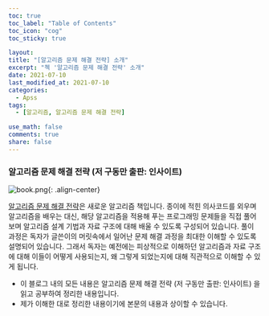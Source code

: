 ```yaml
---
toc: true
toc_label: "Table of Contents"
toc_icon: "cog"
toc_sticky: true

layout:
title: "[알고리즘 문제 해결 전략] 소개"
excerpt: "첵 '알고리즘 문제 해결 전략' 소개"
date: 2021-07-10
last_modified_at: 2021-07-10
categories:
  - Apss
tags:
  - [알고리즘, 알고리즘 문제 해결 전략]

use_math: false
comments: true
share: false
---
```


### 알고리즘 문제 해결 전략 (저 구동만 출판: 인사이트)

![book.png](https://user-images.githubusercontent.com/58170545/127159826-b9185158-50b4-43cd-96d0-4f2a464951e6.png){: .align-center}

[알고리즘 문제 해결 전략](https://book.algospot.com/)은 새로운 알고리즘 책입니다. 종이에 적힌 의사코드를 외우며 알고리즘을 배우는 대신, 해당 알고리즘을 적용해 푸는 프로그래밍 문제들을 직접 풀어보며 알고리즘 설계 기법과 자료 구조에 대해 배울 수 있도록 구성되어 있습니다. 풀이 과정은 독자가 글쓴이의 머릿속에서 일어난 문제 해결 과정을 최대한 이해할 수 있도록 설명되어 있습니다. 그래서 독자는 예전에는 피상적으로 이해하던 알고리즘과 자료 구조에 대해 이들이 어떻게 사용되는지, 왜 그렇게 되었는지에 대해 직관적으로 이해할 수 있게 됩니다.

- 이 블로그 내의 모든 내용은 알고리즘 문제 해결 전략 (저 구동만 출판: 인사이트) 을 읽고 공부하여 정리한 내용입니다.
- 제가 이해한 대로 정리한 내용이기에 본문의 내용과 상이할 수 있습니다.
